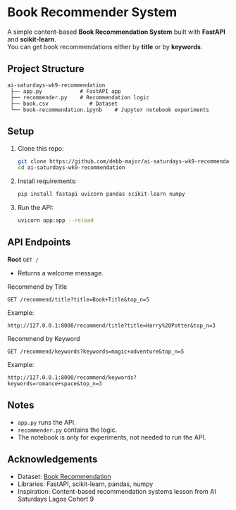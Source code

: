 # Book Recommender System

A simple content-based **Book Recommendation System** built with **FastAPI** and **scikit-learn**.  
You can get book recommendations either by **title** or by **keywords**.


## Project Structure
```
ai-saturdays-wk9-recommendation
 ├── app.py            # FastAPI app
 ├── recommender.py    # Recommendation logic
 ├── book.csv             # Dataset
 └── book-recommendation.ipynb    # Jupyter notebook experiments
```
## Setup

1. Clone this repo:
   ```bash
   git clone https://github.com/debb-major/ai-saturdays-wk9-recommendation.git
   cd ai-saturdays-wk9-recommendation
   ```
2. Install requirements:
   ```bash
   pip install fastapi uvicorn pandas scikit-learn numpy
   ```
3. Run the API:
   ```bash
   uvicorn app:app --reload
   ```
## API Endpoints
**Root**
`GET /`
- Returns a welcome message.

Recommend by Title

`GET /recommend/title?title=Book+Title&top_n=5`

Example:
```
http://127.0.0.1:8000/recommend/title?title=Harry%20Potter&top_n=3
```

Recommend by Keyword

`GET /recommend/keywords?keywords=magic+adventure&top_n=5`

Example:
```
http://127.0.0.1:8000/recommend/keywords?keywords=romance+space&top_n=3
```

## Notes

- `app.py` runs the API.
- `recommender.py` contains the logic.
- The notebook is only for experiments, not needed to run the API.

## Acknowledgements
- Dataset: [Book Recommendation](https://www.kaggle.com/datasets/sinatavakoli/books-dataset-for-nlp-and-recommendation-systems)
- Libraries: FastAPI, scikit-learn, pandas, numpy
- Inspiration: Content-based recommendation systems lesson from AI Saturdays Lagos Cohort 9
